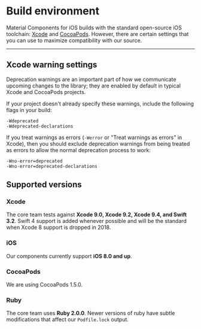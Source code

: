 <!--docs:
title: "Build environment"
layout: landing
section: docs
path: /docs/build-env/
-->

# Build environment

Material Components for iOS builds with the standard open-source iOS toolchain:
[Xcode](https://developer.apple.com/xcode/downloads/) and
[CocoaPods](https://cocoapods.org/about). However, there are certain settings
that you can use to maximize compatibility with our source.

- - -

## Xcode warning settings

Deprecation warnings are an important part of how we communicate upcoming
changes to the library; they are enabled by default in typical Xcode and
CocoaPods projects.

If your project doesn't already specify these warnings, include the following
flags in your build:

    -Wdeprecated
    -Wdeprecated-declarations

If you treat warnings as errors (`-Werror` or "Treat warnings as errors" in
Xcode), then you should exclude deprecation warnings from being treated as
errors to allow the normal deprecation process to work:

    -Wno-error=deprecated
    -Wno-error=deprecated-declarations

## Supported versions

### Xcode

The core team tests against **Xcode 9.0, Xcode 9.2, Xcode 9.4, and Swift 3.2**. 
Swift 4 support is added whenever possible and will be the standard when Xcode 8 support is dropped in 2018.

### iOS

Our components currently support **iOS 8.0 and up**.

### CocoaPods

We are using CocoaPods 1.5.0.

### Ruby

The core team uses **Ruby 2.0.0**. Newer versions of ruby have subtle modifications that affect our
`Podfile.lock` output.
